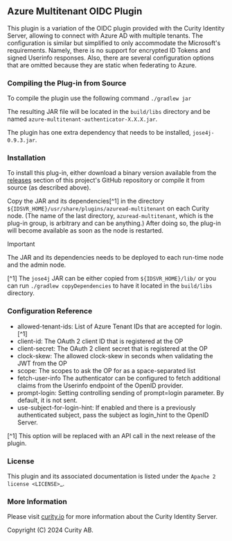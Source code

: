 ## Azure Multitenant OIDC Plugin


This plugin is a variation of the OIDC plugin provided with the Curity Identity Server, allowing to connect with Azure AD with multiple tenants. 
The configuration is similar but simplified to only accommodate the Microsoft's requirements. 
Namely, there is no support for encrypted ID Tokens and signed Userinfo responses. 
Also, there are several configuration options that are omitted because they are static when federating to Azure.


### Compiling the Plug-in from Source

To compile the plugin use the following command `./gradlew jar`

The resulting JAR file will be located in the ``build/libs`` directory and be named ``azure-multitenant-authenticator-X.X.X.jar``.

The plugin has one extra dependency that needs to be installed, `jose4j-0.9.3.jar`.  

### Installation

To install this plug-in, either download a binary version available from the [releases](https://github.com/curityio/azuread-multitenant-authenticator/releases) section of this project's GitHub repository or compile it from source (as described above).

Copy the JAR and its dependencies[^1] in the directory ``${IDSVR_HOME}/usr/share/plugins/azuread-multitenant`` on each Curity node. (The name of the last directory, ``azuread-multitenant``, which is the plug-in group, is arbitrary and can be anything.) After doing so, the plug-in will become available as soon as the node is restarted.

> [!IMPORTANT]
> The JAR and its dependencies needs to be deployed to each run-time node and the admin node.

[^1] The `jose4j` JAR can be either copied from  ``${IDSVR_HOME}/lib/`` or you can run `./gradlew copyDependencies` to have it located in the ``build/libs`` directory.

### Configuration Reference

- allowed-tenant-ids: List of Azure Tenant IDs that are accepted for login. [^1]
- client-id: The OAuth 2 client ID that is registered at the OP
- client-secret: The OAuth 2 client secret that is registered at the OP
- clock-skew: The allowed clock-skew in seconds when validating the JWT from the OP
- scope: The scopes to ask the OP for as a space-separated list
- fetch-user-info The authenticator can be configured to fetch additional claims from the Userinfo endpoint of the OpenID provider.
- prompt-login: Setting controlling sending of prompt=login parameter. By default, it is not sent.
- use-subject-for-login-hint: If enabled and there is a previously authenticated subject, pass the subject as login_hint to the OpenID Server.

[^1] This option will be replaced with an API call in the next release of the plugin.

### License

This plugin and its associated documentation is listed under the `Apache 2 license <LICENSE>`_.

### More Information

Please visit [curity.io](https://curity.io/) for more information about the Curity Identity Server.

Copyright (C) 2024 Curity AB.